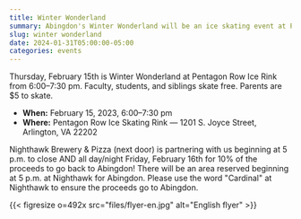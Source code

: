 ```yaml
--- 
title: Winter Wonderland
summary: Abingdon's Winter Wonderland will be an ice skating event at Pentagon Row on Thursday, February 15.
slug: winter wonderland
date: 2024-01-31T05:00:00-05:00
categories: events
---
```


Thursday, February 15th is Winter Wonderland at Pentagon Row Ice Rink from 6:00–7:30 pm. Faculty, students, and siblings skate free. Parents are $5 to skate.

- **When:** February 15, 2023, 6:00–7:30 pm
- **Where:** Pentagon Row Ice Skating Rink — 1201 S. Joyce Street, Arlington, VA 22202

Nighthawk Brewery & Pizza (next door) is partnering with us beginning at 5 p.m. to close AND all day/night Friday, February 16th for 10% of the proceeds to go back to Abingdon! There will be an area reserved beginning at 5 p.m. at Nighthawk for Abingdon. Please use the word "Cardinal" at Nighthawk to ensure the proceeds go to Abingdon.

{{< figresize o=492x src="files/flyer-en.jpg" alt="English flyer" >}}